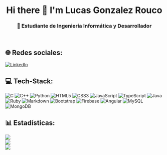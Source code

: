 <h1 align="center">Hi there 👋 I'm Lucas Gonzalez Rouco</h1>
<h3 align="center">💫 Estudiante de Ingeniería Informática y Desarrollador</h3><br>

## 🌐 Redes sociales:

[![LinkedIn](https://img.shields.io/badge/LinkedIn-%230077B5.svg?logo=linkedin&logoColor=white)](https://www.linkedin.com/in/lucasgonzalezrouco/)

## 💻 Tech-Stack:

![C](https://img.shields.io/badge/c-%2300599C.svg?style=flat&logo=c&logoColor=white)
![C++](https://img.shields.io/badge/C%2B%2B-00599C?style=flat&logo=c%2B%2B&logoColor=white)
![Python](https://img.shields.io/badge/python-3670A0?style=flat&logo=python&logoColor=ffdd54)
![HTML5](https://img.shields.io/badge/html5-%23E34F26.svg?style=flat&logo=html5&logoColor=white)
![CSS3](https://img.shields.io/badge/css3-%231572B6.svg?style=flat&logo=css3&logoColor=white)
![JavaScript](https://img.shields.io/badge/javascript-%23323330.svg?style=flat&logo=javascript&logoColor=%23F7DF1E)
![TypeScript](https://img.shields.io/badge/typescript-%23007ACC.svg?style=flat&logo=typescript&logoColor=white)
![Java](https://img.shields.io/badge/java-%23ED8B00.svg?style=flat&logo=java&logoColor=white)
![Ruby](https://img.shields.io/badge/ruby-%23CC342D.svg?style=flat&logo=ruby&logoColor=white)
![Markdown](https://img.shields.io/badge/markdown-%23000000.svg?style=flat&logo=markdown&logoColor=white)
![Bootstrap](https://img.shields.io/badge/bootstrap-%23563D7C.svg?style=flat&logo=bootstrap&logoColor=white)
![Firebase](https://img.shields.io/badge/firebase-%23039BE5.svg?style=flat&logo=firebase)
![Angular](https://img.shields.io/badge/Angular-DD0031?style=flat&logo=angular&logoColor=white)
![MySQL](https://img.shields.io/badge/mysql-%2300f.svg?style=flat&logo=mysql&logoColor=white)
![MongoDB](https://img.shields.io/badge/MongoDB-4EA94B?style=flat&logo=mongodb&logoColor=white)

## 📊 Estadísticas:
![](https://github-readme-stats.vercel.app/api?username=lgonzalezrouco&theme=nord&hide_border=true&include_all_commits=false&count_private=false)<br/>
![](https://github-readme-streak-stats.herokuapp.com/?user=lgonzalezrouco&theme=nord&hide_border=true)<br/>
![](https://github-readme-stats.vercel.app/api/top-langs/?username=lgonzalezrouco&theme=nord&hide_border=true&include_all_commits=false&count_private=false&layout=compact)
